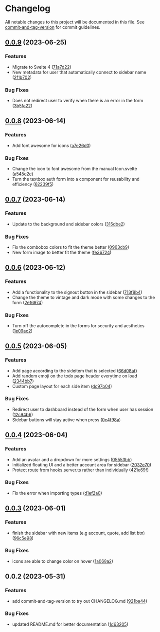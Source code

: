 # Changelog

All notable changes to this project will be documented in this file. See [commit-and-tag-version](https://github.com/absolute-version/commit-and-tag-version) for commit guidelines.

## [0.0.9](https://github.com/MatthewAnder/auth-demo/compare/v0.0.8...v0.0.9) (2023-06-25)


### Features

* Migrate to Svelte 4 ([71a7d22](https://github.com/MatthewAnder/auth-demo/commit/71a7d220bfbc5e04326ccd9ab24ae10801642309))
* New metadata for user that automatically connect to sidebar name ([2f1b702](https://github.com/MatthewAnder/auth-demo/commit/2f1b7028d5adb447fee388cd6836d43cfeb19030))


### Bug Fixes

* Does not redirect user to verify when there is an error in the form ([3b5fa22](https://github.com/MatthewAnder/auth-demo/commit/3b5fa22ce86922eaef277e7f1fe95e8f1ab52341))

## [0.0.8](https://github.com/MatthewAnder/auth-demo/compare/v0.0.7...v0.0.8) (2023-06-14)


### Features

* Add font awesome for icons ([a7e26d0](https://github.com/MatthewAnder/auth-demo/commit/a7e26d0047da5dc35d933c6d1e09d564a2903f3d))


### Bug Fixes

* Change the icon to font awesome from the manual Icon.svelte ([a545e2e](https://github.com/MatthewAnder/auth-demo/commit/a545e2e8a1cd6cdb0ca2db6e253e30f77dd27868))
* Turn the textbox auth form into a component for reusability and efficiency ([62239f5](https://github.com/MatthewAnder/auth-demo/commit/62239f5777c46e4694d905d9fb0c35d23c824628))

## [0.0.7](https://github.com/MatthewAnder/auth-demo/compare/v0.0.6...v0.0.7) (2023-06-14)


### Features

* Update to the background and sidebar colors ([315dbe2](https://github.com/MatthewAnder/auth-demo/commit/315dbe2d3756ae0d69799360bfed6bb84985d923))


### Bug Fixes

* Fix the combobox colors to fit the theme better ([0963cb9](https://github.com/MatthewAnder/auth-demo/commit/0963cb90640daf81e069d9d7eb340d2000f2918f))
* New form image to better fit the theme ([fe36724](https://github.com/MatthewAnder/auth-demo/commit/fe367243aef42b27c54c8153ff1108e2639626fc))

## [0.0.6](https://github.com/MatthewAnder/auth-demo/compare/v0.0.5...v0.0.6) (2023-06-12)


### Features

* Add a functionality to the signout button in the sidebar ([713f8b4](https://github.com/MatthewAnder/auth-demo/commit/713f8b4a470bae5e135c95f36a662d213c4aa330))
* Change the theme to vintage and dark mode with some changes to the form ([2ef6974](https://github.com/MatthewAnder/auth-demo/commit/2ef6974dcbada3c46ed90b3ffaa793b345da8bac))


### Bug Fixes

* Turn off the autocomplete in the forms for security and aesthetics ([1e09ac2](https://github.com/MatthewAnder/auth-demo/commit/1e09ac22c286b6e721ec1f26357302eaea308c6a))

## [0.0.5](https://github.com/MatthewAnder/auth-demo/compare/v0.0.4...v0.0.5) (2023-06-05)


### Features

* Add page according to the sideitem that is selected ([66d08af](https://github.com/MatthewAnder/auth-demo/commit/66d08af1a476c19beb5aa7831b7c812d51e0f51a))
* Add random emoji on the todo page header everytime on load ([2344bb7](https://github.com/MatthewAnder/auth-demo/commit/2344bb718febf5992da546ae354a5fc3192f3bba))
* Custom page layout for each side item ([dc97b04](https://github.com/MatthewAnder/auth-demo/commit/dc97b0455abfb255cbad91c4da55cd1f80775375))


### Bug Fixes

* Redirect user to dashboard instead of the form when user has session ([12c94b6](https://github.com/MatthewAnder/auth-demo/commit/12c94b6a4f45c08ac30e307d1bc73762b070ee20))
* Sidebar buttons will stay active when press ([0c4f98a](https://github.com/MatthewAnder/auth-demo/commit/0c4f98a8d7e3639cee05f803a0ce1ca531a24be2))

## [0.0.4](https://github.com/MatthewAnder/auth-demo/compare/v0.0.3...v0.0.4) (2023-06-04)


### Features

* Add an avatar and a dropdown for more settings ([05553bb](https://github.com/MatthewAnder/auth-demo/commit/05553bb40ef66d1dabcd9bf79da2b4a20f65129e))
* Initialized floating UI and a better account area for sidebar ([2032e70](https://github.com/MatthewAnder/auth-demo/commit/2032e70b781029a2deeb82832afcc79933b5e249))
* Protect route from hooks.server.ts rather than individually ([421e69f](https://github.com/MatthewAnder/auth-demo/commit/421e69faae3c7d9d6bfef731bb8e7303cf82a83d))


### Bug Fixes

* Fix the error when importing types ([d1ef2a0](https://github.com/MatthewAnder/auth-demo/commit/d1ef2a02dec847a64ebd176d4fbcd8e45e90a770))

## [0.0.3](https://github.com/MatthewAnder/auth-demo/compare/v0.0.2...v0.0.3) (2023-06-01)


### Features

* finish the sidebar with new items (e.g account, quote, add list btn) ([96c5e98](https://github.com/MatthewAnder/auth-demo/commit/96c5e98d8debd05b64c54851bded75c3e85c0db5))


### Bug Fixes

* icons are able to change color on hover ([1a068a2](https://github.com/MatthewAnder/auth-demo/commit/1a068a26f4879189219294f6cade78c8818191cf))

## 0.0.2 (2023-05-31)


### Features

* add commit-and-tag-version to try out CHANGELOG.md ([921ba44](https://github.com/MatthewAnder/auth-demo/commit/921ba44e20f5522bc69091e739fca6a6e1b89368))


### Bug Fixes

* updated README.md for better documentation ([1d63205](https://github.com/MatthewAnder/auth-demo/commit/1d63205864efafec84dbeba243bdbc7cbcb2adeb))
